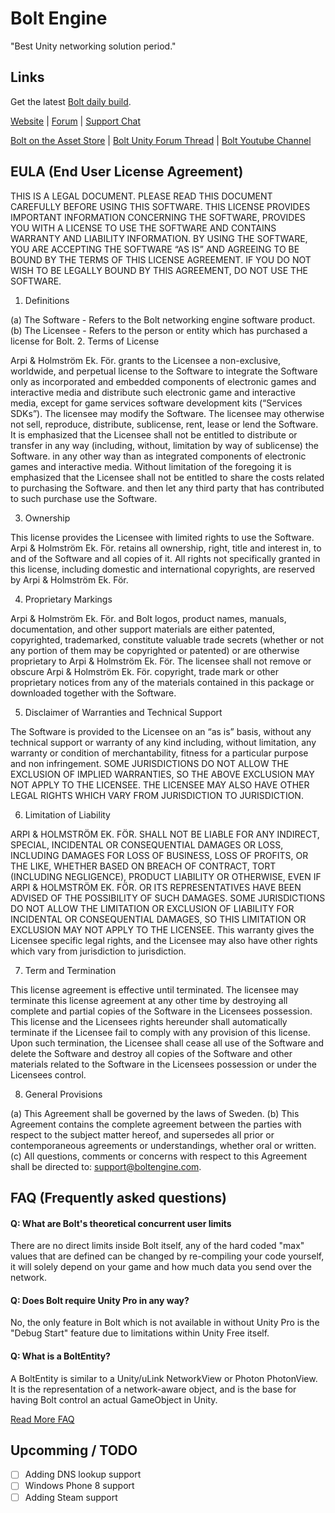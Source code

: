 # Bolt Engine
"Best Unity networking solution period."
## Links
Get the latest [Bolt daily build](https://github.com/BoltEngine/bolt/releases).

[Website](http://www.boltengine.com/) | [Forum](http://forum.boltengine.com/) | [Support Chat](https://jabbr.net/#/rooms/bolt)

[Bolt on the Asset Store](https://www.assetstore.unity3d.com/en/#!/content/18358) | [Bolt Unity Forum Thread](http://forum.unity3d.com/threads/released-bolt-the-new-generation-of-networking-solution-for-unity.248912/) | [Bolt Youtube Channel](https://www.youtube.com/channel/UC9NVIbI5rpP7zmEOiB2Cs6Q)

## EULA (End User License Agreement)
THIS IS A LEGAL DOCUMENT. PLEASE READ THIS DOCUMENT CAREFULLY BEFORE USING THIS SOFTWARE. THIS LICENSE PROVIDES IMPORTANT INFORMATION CONCERNING THE SOFTWARE, PROVIDES YOU WITH A LICENSE TO USE THE SOFTWARE AND CONTAINS WARRANTY AND LIABILITY INFORMATION. BY USING THE SOFTWARE, YOU ARE ACCEPTING THE SOFTWARE “AS IS” AND AGREEING TO BE BOUND BY THE TERMS OF THIS LICENSE AGREEMENT. IF YOU DO NOT WISH TO BE LEGALLY BOUND BY THIS AGREEMENT, DO NOT USE THE SOFTWARE.

1. Definitions

(a) The Software - Refers to the Bolt networking engine software product.
(b) The Licensee - Refers to the person or entity which has purchased a license for Bolt.
2. Terms of License

Arpi & Holmström Ek. För. grants to the Licensee a non-exclusive, worldwide, and perpetual license to the Software to integrate the Software only as incorporated and embedded components of electronic games and interactive media and distribute such electronic game and interactive media, except for game services software development kits (“Services SDKs”). The licensee may modify the Software. The licensee may otherwise not sell, reproduce, distribute, sublicense, rent, lease or lend the Software. It is emphasized that the Licensee shall not be entitled to distribute or transfer in any way (including, without, limitation by way of sublicense) the Software. in any other way than as integrated components of electronic games and interactive media. Without limitation of the foregoing it is emphasized that the Licensee shall not be entitled to share the costs related to purchasing the Software. and then let any third party that has contributed to such purchase use the Software.

3. Ownership

This license provides the Licensee with limited rights to use the Software. Arpi & Holmström Ek. För. retains all ownership, right, title and interest in, to and of the Software and all copies of it. All rights not specifically granted in this license, including domestic and international copyrights, are reserved by Arpi & Holmström Ek. För.

4. Proprietary Markings

Arpi & Holmström Ek. För. and Bolt logos, product names, manuals, documentation, and other support materials are either patented, copyrighted, trademarked, constitute valuable trade secrets (whether or not any portion of them may be copyrighted or patented) or are otherwise proprietary to Arpi & Holmström Ek. För. The licensee shall not remove or obscure Arpi & Holmström Ek. För. copyright, trade mark or other proprietary notices from any of the materials contained in this package or downloaded together with the Software.

5. Disclaimer of Warranties and Technical Support

The Software is provided to the Licensee on an “as is” basis, without any technical support or warranty of any kind including, without limitation, any warranty or condition of merchantability, fitness for a particular purpose and non infringement. SOME JURISDICTIONS DO NOT ALLOW THE EXCLUSION OF IMPLIED WARRANTIES, SO THE ABOVE EXCLUSION MAY NOT APPLY TO THE LICENSEE. THE LICENSEE MAY ALSO HAVE OTHER LEGAL RIGHTS WHICH VARY FROM JURISDICTION TO JURISDICTION.

6. Limitation of Liability

ARPI & HOLMSTRÖM EK. FÖR. SHALL NOT BE LIABLE FOR ANY INDIRECT, SPECIAL, INCIDENTAL OR CONSEQUENTIAL DAMAGES OR LOSS, INCLUDING DAMAGES FOR LOSS OF BUSINESS, LOSS OF PROFITS, OR THE LIKE, WHETHER BASED ON BREACH OF CONTRACT, TORT (INCLUDING NEGLIGENCE), PRODUCT LIABILITY OR OTHERWISE, EVEN IF ARPI & HOLMSTRÖM EK. FÖR. OR ITS REPRESENTATIVES HAVE BEEN ADVISED OF THE POSSIBILITY OF SUCH DAMAGES. SOME JURISDICTIONS DO NOT ALLOW THE LIMITATION OR EXCLUSION OF LIABILITY FOR INCIDENTAL OR CONSEQUENTIAL DAMAGES, SO THIS LIMITATION OR EXCLUSION MAY NOT APPLY TO THE LICENSEE. This warranty gives the Licensee specific legal rights, and the Licensee may also have other rights which vary from jurisdiction to jurisdiction.

7. Term and Termination

This license agreement is effective until terminated. The licensee may terminate this license agreement at any other time by destroying all complete and partial copies of the Software in the Licensees possession. This license and the Licensees rights hereunder shall automatically terminate if the Licensee fail to comply with any provision of this license. Upon such termination, the Licensee shall cease all use of the Software and delete the Software and destroy all copies of the Software and other materials related to the Software in the Licensees possession or under the Licensees control.

8. General Provisions

(a)	This Agreement shall be governed by the laws of Sweden.
(b)	This Agreement contains the complete agreement between the parties with respect to the subject matter hereof, and supersedes all prior or contemporaneous agreements or understandings, whether oral or written.
(c)	All questions, comments or concerns with respect to this Agreement shall be directed to: support@boltengine.com.


## FAQ (Frequently asked questions)

#### Q: What are Bolt's theoretical concurrent user limits
There are no direct limits inside Bolt itself, any of the hard coded "max" values that are defined can be changed by re-compiling your code yourself, it will solely depend on your game and how much data you send over the network.

#### Q: Does Bolt require Unity Pro in any way?
No, the only feature in Bolt which is not available in without Unity Pro is the "Debug Start" feature due to limitations within Unity Free itself.

#### Q: What is a BoltEntity?
A BoltEntity is similar to a Unity/uLink NetworkView or Photon PhotonView. It is the representation of a network-aware object, and is the base for having Bolt control an actual GameObject in Unity.

[Read More FAQ](http://forum.boltengine.com/viewforum.php?f=8)

Upcomming / TODO
-----
- [ ] Adding DNS lookup support
- [ ] Windows Phone 8 support
- [ ] Adding Steam support
